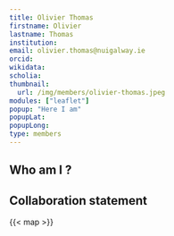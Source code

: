 ```yaml
---
title: Olivier Thomas
firstname: Olivier
lastname: Thomas
institution: 
email: olivier.thomas@nuigalway.ie
orcid: 
wikidata: 
scholia: 
thumbnail:
  url: /img/members/olivier-thomas.jpeg
modules: ["leaflet"]
popup: "Here I am"
popupLat: 
popupLong: 
type: members
---
```


## Who am I ?

## Collaboration statement

{{< map >}}
